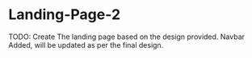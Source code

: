 # Landing-Page-2
TODO: Create The landing page based on the design provided.
Navbar Added, will be updated as per the final design.
